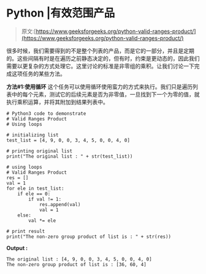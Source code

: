 # Python |有效范围产品

> 原文:[https://www.geeksforgeeks.org/python-valid-ranges-product/](https://www.geeksforgeeks.org/python-valid-ranges-product/)

很多时候，我们需要得到的不是整个列表的产品，而是它的一部分，并且是定期的。这些间隔有时是在遍历之前静态决定的，但有时，约束是更动态的，因此我们需要以更复杂的方式处理它。这里讨论的标准是非零组的乘积。让我们讨论一下完成这项任务的某些方法。

**方法#1:使用循环**
这个任务可以使用循环使用蛮力的方式来执行。我们只是遍历列表中的每个元素，测试它的后续元素是否为非零值，一旦找到下一个为零的值，就执行乘积运算，并将其附加到结果列表中。

```
# Python3 code to demonstrate
# Valid Ranges Product
# Using loops

# initializing list
test_list = [4, 9, 0, 0, 3, 4, 5, 0, 0, 4, 0]

# printing original list
print("The original list : " + str(test_list))

# using loops
# Valid Ranges Product
res = []
val = 1
for ele in test_list:
    if ele == 0:
        if val != 1:
            res.append(val)
            val = 1
    else:
        val *= ele

# print result
print("The non-zero group product of list is : " + str(res))
```

**Output :**

```
The original list : [4, 9, 0, 0, 3, 4, 5, 0, 0, 4, 0]
The non-zero group product of list is : [36, 60, 4]

```